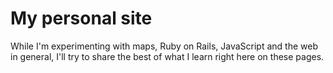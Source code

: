 # My personal site
While I'm experimenting with maps, Ruby on Rails, JavaScript and the web in general, I'll try to share the best of what I learn right here on these pages.
